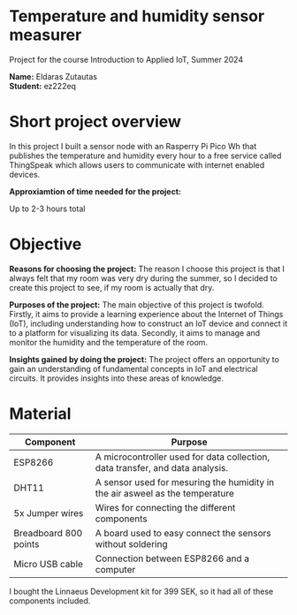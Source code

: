 # Temperature and humidity sensor measurer

Project for the course Introduction to Applied IoT, Summer 2024

**Name:** Eldaras Zutautas <br>
**Student:** ez222eq

# Short project overview
In this project I built a sensor node with an Rasperry Pi Pico Wh that publishes the temperature and humidity every hour to a free service called ThingSpeak which allows users to communicate with internet enabled devices.

**Approxiamtion of time needed for the project:**

Up to 2-3 hours total

# Objective
**Reasons for choosing the project:**
The reason I choose this project is that I always felt that my room was very dry during the summer, so I decided to create this project to see, if my room is actually that dry.

**Purposes of the project:**
The main objective of this project is twofold. Firstly, it aims to provide a learning experience about the Internet of Things (IoT), including understanding how to construct an IoT device and connect it to a platform for visualizing its data. Secondly, it aims to manage and monitor the humidity and the temperature of the room.

**Insights gained by doing the project:**
The project offers an opportunity to gain an understanding of fundamental concepts in IoT and electrical circuits. It provides insights into these areas of knowledge.

# Material
Component | Purpose    
-| -|
ESP8266 | A microcontroller used for data collection, data transfer, and data analysis. 
DHT11 | A sensor used for mesuring the humidity in the air asweel as the temperature 
5x Jumper wires | Wires for connecting the different components
Breadboard 800 points | A board used to easy connect the sensors without soldering 
Micro USB cable | Connection between ESP8266 and a computer

I bought the Linnaeus Development kit for 399 SEK, so it had all of these components included.
